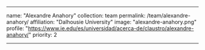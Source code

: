 ---

name: "Alexandre Anahory"
collection: team
permalink: /team/alexandre-anahory/
affiliation: "Dalhousie University"
image: "alexandre-anahory.png"
profile: "https://www.ie.edu/es/universidad/acerca-de/claustro/alexandre-anahory/"
priority: 2

---